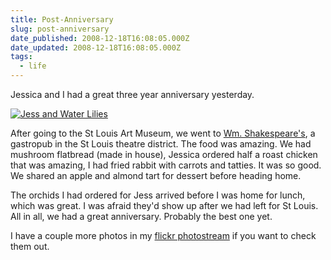 ```yaml
---
title: Post-Anniversary
slug: post-anniversary
date_published: 2008-12-18T16:08:05.000Z
date_updated: 2008-12-18T16:08:05.000Z
tags:
  - life
---
```


Jessica and I had a great three year anniversary yesterday.

[![Jess and Water Lilies](http://farm4.static.flickr.com/3104/3118680936_973ba03ea8.jpg)](http://www.flickr.com/photos/asilentthing/3118680936/)

After going to the St Louis Art Museum, we went to [Wm. Shakespeare's](http://www.gastropubstl.com), a gastropub in the St Louis theatre district. The food was amazing. We had mushroom flatbread (made in house), Jessica ordered half a roast chicken that was amazing, I had fried rabbit with carrots and tatties. It was so good. We shared an apple and almond tart for dessert before heading home.

The orchids I had ordered for Jess arrived before I was home for lunch, which was great. I was afraid they'd show up after we had left for St Louis. All in all, we had a great anniversary. Probably the best one yet.

I have a couple more photos in my [flickr photostream](http://www.flickr.com/photos/asilentthing) if you want to check them out.
